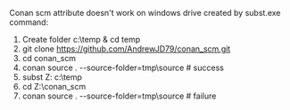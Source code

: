 Conan scm attribute doesn't work on windows drive created by subst.exe command:

1. Create folder c:\temp & cd temp
2. git clone https://github.com/AndrewJD79/conan_scm.git
3. cd conan_scm
4. conan source . --source-folder=tmp\source # success
5. subst Z: c:\temp 
6. cd Z:\conan_scm 
7. conan source . --source-folder=tmp\source # failure